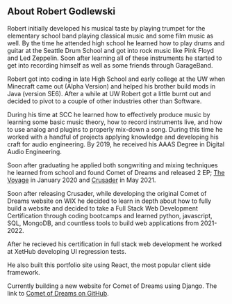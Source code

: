 ## About Robert Godlewski
Robert initially developed his musical taste by playing trumpet for the elementary school band playing classical music and some film music as well.  By the time he attended high school he learned how to play drums and guitar at the Seattle Drum School and got into rock music like Pink Floyd and Led Zeppelin.  Soon after learning all of these instruments he started to get into recording himself as well as some friends through GarageBand.

Robert got into coding in late High School and early college at the UW when Minecraft came out (Alpha Version) and helped his brother build mods in Java (version SE6).  After a while at UW Robert got a little burnt out and decided to pivot to a couple of other industries other than Software.

During his time at SCC he learned how to effectively produce music by learning some basic music theory, how to record instruments live, and how to use analog and plugins to properly mix-down a song.  During this time he worked with a handful of projects applying knowledge and developing his craft for audio engineering.  By 2019, he received his AAAS Degree in Digital Audio Engineering.

​Soon after graduating he applied both songwriting and mixing techniques he learned from school and found Comet of Dreams and released 2 EP; [The Voyage](https://open.spotify.com/album/51xTpzSSnS6jPDaBvdG1cX?si=Lk70rT85RfGr4VY0TK_MYQ) in January 2020 and [Crusader](https://open.spotify.com/album/0DqbksBoEQdHsO2ZrbGcWp?si=20WYqTQcTKqWrDgYJuwWgA) in May 2021.

Soon after releasing Crusader, while developing the original Comet of Dreams website on WIX he decided to learn in depth about how to fully build a website and decided to take a Full Stack Web Development Certification through coding bootcamps and learned python, javascript, SQL, MongoDB, and countless tools to build web applications from 2021-2022.

After he recieved his certification in full stack web development he worked at XetHub developing UI regression tests.

He also built this portfolio site using React, the most popular client side framework.

Currently building a new website for Comet of Dreams using Django.  The link to [Comet of Dreams on GitHub](https://github.com/comet-of-dreams).

<!-- He is currently offering some freelance audio engineering services.  Contact him through [Comet of Dreams email](mailto:cometofdreamsband@gmail.com) -->
